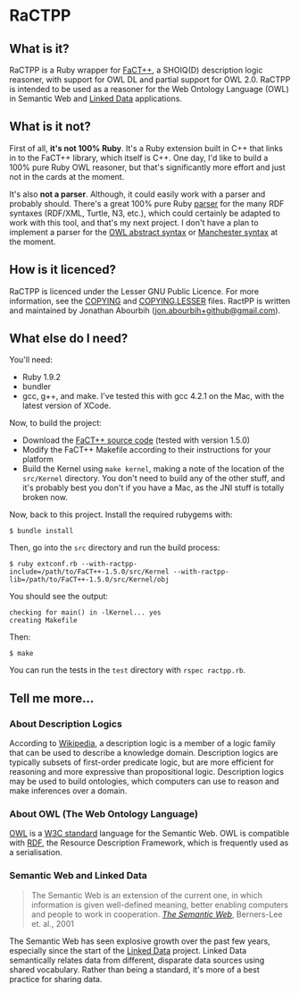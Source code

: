 RaCTPP
======

What is it?
-----------
RaCTPP is a Ruby wrapper for [FaCT++](http://code.google.com/p/factplusplus/), a SHOIQ(D) description logic reasoner, with support for OWL DL and partial support for OWL 2.0. RaCTPP is intended to be used as a reasoner for the Web Ontology Language (OWL) in Semantic Web and [Linked Data](http://linkeddata.org) applications.

What is it not?
---------------
First of all, **it's not 100% Ruby**. It's a Ruby extension built in C++ that links in to the FaCT++ library, which itself is C++. One day, I'd like to build a 100% pure Ruby OWL reasoner, but that's significantly more effort and just not in the cards at the moment.

It's also **not a parser**. Although, it could easily work with a parser and probably should. There's a great 100% pure Ruby [parser](/bendiken/rdf) for the many RDF syntaxes (RDF/XML, Turtle, N3, etc.), which could certainly be adapted to work with this tool, and that's my next project. I don't have a plan to implement a parser for the [OWL abstract syntax](http://www.w3.org/TR/owl-semantics/syntax.html) or [Manchester syntax](http://www.w3.org/TR/owl2-manchester-syntax/) at the moment.

How is it licenced?
--------------------
RaCTPP is licenced under the Lesser GNU Public Licence. For more information, see the [COPYING](/jonbca/ractpp/blob/master/COPYING) and [COPYING.LESSER](/jonbca/ractpp/blob/master/COPYING.LESSER) files. RactPP is written and maintained by Jonathan Abourbih (jon.abourbih+github@gmail.com).

What else do I need?
--------------------
You'll need:

  *  Ruby 1.9.2
  *  bundler
  *  gcc, g++, and make. I've tested this with gcc 4.2.1 on the Mac, with the latest version of XCode.

Now, to build the project:

  * Download the [FaCT++ source code](http://code.google.com/p/factplusplus/) (tested with version 1.5.0)
  * Modify the FaCT++ Makefile according to their instructions for your platform
  * Build the Kernel using `make kernel`, making a note of the location of the `src/Kernel` directory. You don't need to build any of the other stuff, and it's probably best you don't if you have a Mac, as the JNI stuff is totally broken now.

Now, back to this project. Install the required rubygems with:

    $ bundle install

Then, go into the `src` directory and run the build process:

    $ ruby extconf.rb --with-ractpp-include=/path/to/FaCT++-1.5.0/src/Kernel --with-ractpp-lib=/path/to/FaCT++-1.5.0/src/Kernel/obj

You should see the output:

    checking for main() in -lKernel... yes
    creating Makefile

Then:

    $ make

You can run the tests in the `test` directory with `rspec ractpp.rb`.

Tell me more...
---------------
### About Description Logics
According to [Wikipedia](http://en.wikipedia.org/wiki/Description_logics), a description logic is a member of a logic family that can be used to describe a knowledge domain. Description logics are typically subsets of first-order predicate logic, but are more efficient for reasoning and more expressive than propositional logic. Description logics may be used to build ontologies, which computers can use to reason and make inferences over a domain.

### About OWL (The Web Ontology Language)
[OWL](http://en.wikipedia.org/wiki/Web_Ontology_Language) is a [W3C standard](http://www.w3.org/TR/owl2-overview/) language for the Semantic Web. OWL is compatible with [RDF](http://www.w3.org/TR/rdf-primer/), the Resource Description Framework, which is frequently used as a serialisation.

### Semantic Web and Linked Data
> The Semantic Web is an extension of the current one, in which information is given well-defined meaning, better enabling computers and people to work in cooperation. [_The Semantic Web_](http://www.sciam.com/article.cfm?articleID=00048144-10D2-1C70-84A9809EC588EF21), Berners-Lee et. al., 2001

The Semantic Web has seen explosive growth over the past few years, especially since the start of the [Linked Data](http://linkeddata.org) project. Linked Data semantically relates data from different, disparate data sources using shared vocabulary. Rather than being a standard, it's more of a best practice for sharing data.
